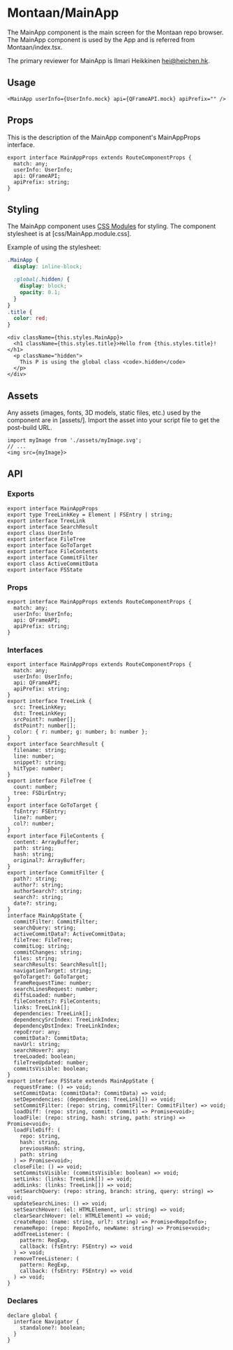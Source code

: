 # Montaan/MainApp

The MainApp component is the main screen for the Montaan repo browser.
The MainApp component is used by the App and is referred from Montaan/index.tsx.

The primary reviewer for MainApp is Ilmari Heikkinen <hei@heichen.hk>.

## Usage

```tsx
<MainApp userInfo={UserInfo.mock} api={QFrameAPI.mock} apiPrefix="" />
```

## Props

This is the description of the MainApp component's MainAppProps interface.

```tsx
export interface MainAppProps extends RouteComponentProps {
  match: any;
  userInfo: UserInfo;
  api: QFrameAPI;
  apiPrefix: string;
}
```

## Styling

The MainApp component uses [CSS Modules](https://github.com/css-modules/css-modules) for styling. The component stylesheet is at [css/MainApp.module.css].

Example of using the stylesheet:

```css
.MainApp {
  display: inline-block;

  :global(.hidden) {
    display: block;
    opacity: 0.1;
  }
}
.title {
  color: red;
}
```

```tsx
<div className={this.styles.MainApp}>
  <h1 className={this.styles.title}>Hello from {this.styles.title}!</h1>
  <p className="hidden">
    This P is using the global class <code>.hidden</code>
  </p>
</div>
```

## Assets

Any assets (images, fonts, 3D models, static files, etc.) used by the component are in [assets/]. Import the asset into your script file to get the post-build URL.

```tsx
import myImage from './assets/myImage.svg';
// ...
<img src={myImage}>
```

## API

### Exports

```tsx
export interface MainAppProps
export type TreeLinkKey = Element | FSEntry | string;
export interface TreeLink
export interface SearchResult
export class UserInfo
export interface FileTree
export interface GoToTarget
export interface FileContents
export interface CommitFilter
export class ActiveCommitData
export interface FSState
```

### Props

```tsx
export interface MainAppProps extends RouteComponentProps {
  match: any;
  userInfo: UserInfo;
  api: QFrameAPI;
  apiPrefix: string;
}
```

### Interfaces

```tsx
export interface MainAppProps extends RouteComponentProps {
  match: any;
  userInfo: UserInfo;
  api: QFrameAPI;
  apiPrefix: string;
}
export interface TreeLink {
  src: TreeLinkKey;
  dst: TreeLinkKey;
  srcPoint?: number[];
  dstPoint?: number[];
  color: { r: number; g: number; b: number };
}
export interface SearchResult {
  filename: string;
  line: number;
  snippet?: string;
  hitType: number;
}
export interface FileTree {
  count: number;
  tree: FSDirEntry;
}
export interface GoToTarget {
  fsEntry: FSEntry;
  line?: number;
  col?: number;
}
export interface FileContents {
  content: ArrayBuffer;
  path: string;
  hash: string;
  original?: ArrayBuffer;
}
export interface CommitFilter {
  path?: string;
  author?: string;
  authorSearch?: string;
  search?: string;
  date?: string;
}
interface MainAppState {
  commitFilter: CommitFilter;
  searchQuery: string;
  activeCommitData?: ActiveCommitData;
  fileTree: FileTree;
  commitLog: string;
  commitChanges: string;
  files: string;
  searchResults: SearchResult[];
  navigationTarget: string;
  goToTarget?: GoToTarget;
  frameRequestTime: number;
  searchLinesRequest: number;
  diffsLoaded: number;
  fileContents?: FileContents;
  links: TreeLink[];
  dependencies: TreeLink[];
  dependencySrcIndex: TreeLinkIndex;
  dependencyDstIndex: TreeLinkIndex;
  repoError: any;
  commitData?: CommitData;
  navUrl: string;
  searchHover?: any;
  treeLoaded: boolean;
  fileTreeUpdated: number;
  commitsVisible: boolean;
}
export interface FSState extends MainAppState {
  requestFrame: () => void;
  setCommitData: (commitData?: CommitData) => void;
  setDependencies: (dependencies: TreeLink[]) => void;
  setCommitFilter: (repo: string, commitFilter: CommitFilter) => void;
  loadDiff: (repo: string, commit: Commit) => Promise<void>;
  loadFile: (repo: string, hash: string, path: string) => Promise<void>;
  loadFileDiff: (
    repo: string,
    hash: string,
    previousHash: string,
    path: string
  ) => Promise<void>;
  closeFile: () => void;
  setCommitsVisible: (commitsVisible: boolean) => void;
  setLinks: (links: TreeLink[]) => void;
  addLinks: (links: TreeLink[]) => void;
  setSearchQuery: (repo: string, branch: string, query: string) => void;
  updateSearchLines: () => void;
  setSearchHover: (el: HTMLElement, url: string) => void;
  clearSearchHover: (el: HTMLElement) => void;
  createRepo: (name: string, url?: string) => Promise<RepoInfo>;
  renameRepo: (repo: RepoInfo, newName: string) => Promise<void>;
  addTreeListener: (
    pattern: RegExp,
    callback: (fsEntry: FSEntry) => void
  ) => void;
  removeTreeListener: (
    pattern: RegExp,
    callback: (fsEntry: FSEntry) => void
  ) => void;
}
```

### Declares

```tsx
declare global {
  interface Navigator {
    standalone?: boolean;
  }
}
```
